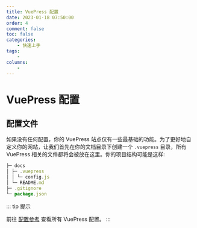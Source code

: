 ```yaml
---
title: VuePress 配置
date: 2023-01-18 07:50:00
order: 4
comment: false
toc: false
categories:
    - 快速上手
tags:
    -
columns:
    -
---
```


# VuePress 配置

## 配置文件

如果没有任何配置，你的 VuePress 站点仅有一些最基础的功能。为了更好地自定义你的网站，让我们首先在你的文档目录下创建一个 `.vuepress` 目录，所有 VuePress 相关的文件都将会被放在这里。你的项目结构可能是这样:

```js
├─ docs
│ ├─ .vuepress
│ │ └─ config.js
│ └─ README.md
├─ .gitignore
└─ package.json
```

::: tip 提示

前往 [配置参考](https://v2.vuepress.vuejs.org/zh/reference/config.html) 查看所有 VuePress 配置。
:::
